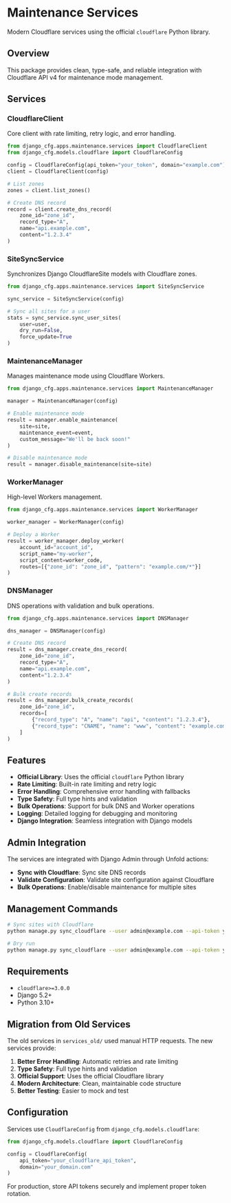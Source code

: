 # Maintenance Services

Modern Cloudflare services using the official `cloudflare` Python library.

## Overview

This package provides clean, type-safe, and reliable integration with Cloudflare API v4 for maintenance mode management.

## Services

### CloudflareClient
Core client with rate limiting, retry logic, and error handling.

```python
from django_cfg.apps.maintenance.services import CloudflareClient
from django_cfg.models.cloudflare import CloudflareConfig

config = CloudflareConfig(api_token="your_token", domain="example.com")
client = CloudflareClient(config)

# List zones
zones = client.list_zones()

# Create DNS record
record = client.create_dns_record(
    zone_id="zone_id",
    record_type="A",
    name="api.example.com",
    content="1.2.3.4"
)
```

### SiteSyncService
Synchronizes Django CloudflareSite models with Cloudflare zones.

```python
from django_cfg.apps.maintenance.services import SiteSyncService

sync_service = SiteSyncService(config)

# Sync all sites for a user
stats = sync_service.sync_user_sites(
    user=user,
    dry_run=False,
    force_update=True
)
```

### MaintenanceManager
Manages maintenance mode using Cloudflare Workers.

```python
from django_cfg.apps.maintenance.services import MaintenanceManager

manager = MaintenanceManager(config)

# Enable maintenance mode
result = manager.enable_maintenance(
    site=site,
    maintenance_event=event,
    custom_message="We'll be back soon!"
)

# Disable maintenance mode
result = manager.disable_maintenance(site=site)
```

### WorkerManager
High-level Workers management.

```python
from django_cfg.apps.maintenance.services import WorkerManager

worker_manager = WorkerManager(config)

# Deploy a Worker
result = worker_manager.deploy_worker(
    account_id="account_id",
    script_name="my-worker",
    script_content=worker_code,
    routes=[{"zone_id": "zone_id", "pattern": "example.com/*"}]
)
```

### DNSManager
DNS operations with validation and bulk operations.

```python
from django_cfg.apps.maintenance.services import DNSManager

dns_manager = DNSManager(config)

# Create DNS record
result = dns_manager.create_dns_record(
    zone_id="zone_id",
    record_type="A",
    name="api.example.com",
    content="1.2.3.4"
)

# Bulk create records
result = dns_manager.bulk_create_records(
    zone_id="zone_id",
    records=[
        {"record_type": "A", "name": "api", "content": "1.2.3.4"},
        {"record_type": "CNAME", "name": "www", "content": "example.com"}
    ]
)
```

## Features

- **Official Library**: Uses the official `cloudflare` Python library
- **Rate Limiting**: Built-in rate limiting and retry logic
- **Error Handling**: Comprehensive error handling with fallbacks
- **Type Safety**: Full type hints and validation
- **Bulk Operations**: Support for bulk DNS and Worker operations
- **Logging**: Detailed logging for debugging and monitoring
- **Django Integration**: Seamless integration with Django models

## Admin Integration

The services are integrated with Django Admin through Unfold actions:

- **Sync with Cloudflare**: Sync site DNS records
- **Validate Configuration**: Validate site configuration against Cloudflare
- **Bulk Operations**: Enable/disable maintenance for multiple sites

## Management Commands

```bash
# Sync sites with Cloudflare
python manage.py sync_cloudflare --user admin@example.com --api-token your_token

# Dry run
python manage.py sync_cloudflare --user admin@example.com --api-token your_token --dry-run
```

## Requirements

- `cloudflare>=3.0.0`
- Django 5.2+
- Python 3.10+

## Migration from Old Services

The old services in `services_old/` used manual HTTP requests. The new services provide:

1. **Better Error Handling**: Automatic retries and rate limiting
2. **Type Safety**: Full type hints and validation
3. **Official Support**: Uses the official Cloudflare library
4. **Modern Architecture**: Clean, maintainable code structure
5. **Better Testing**: Easier to mock and test

## Configuration

Services use `CloudflareConfig` from `django_cfg.models.cloudflare`:

```python
from django_cfg.models.cloudflare import CloudflareConfig

config = CloudflareConfig(
    api_token="your_cloudflare_api_token",
    domain="your_domain.com"
)
```

For production, store API tokens securely and implement proper token rotation.
